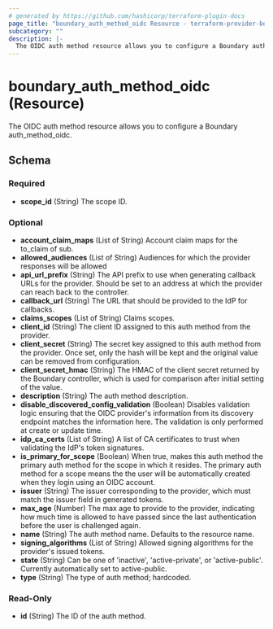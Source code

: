 ```yaml
---
# generated by https://github.com/hashicorp/terraform-plugin-docs
page_title: "boundary_auth_method_oidc Resource - terraform-provider-boundary"
subcategory: ""
description: |-
  The OIDC auth method resource allows you to configure a Boundary authmethodoidc.
---
```


# boundary_auth_method_oidc (Resource)

The OIDC auth method resource allows you to configure a Boundary auth_method_oidc.



<!-- schema generated by tfplugindocs -->
## Schema

### Required

- **scope_id** (String) The scope ID.

### Optional

- **account_claim_maps** (List of String) Account claim maps for the to_claim of sub.
- **allowed_audiences** (List of String) Audiences for which the provider responses will be allowed
- **api_url_prefix** (String) The API prefix to use when generating callback URLs for the provider. Should be set to an address at which the provider can reach back to the controller.
- **callback_url** (String) The URL that should be provided to the IdP for callbacks.
- **claims_scopes** (List of String) Claims scopes.
- **client_id** (String) The client ID assigned to this auth method from the provider.
- **client_secret** (String) The secret key assigned to this auth method from the provider. Once set, only the hash will be kept and the original value can be removed from configuration.
- **client_secret_hmac** (String) The HMAC of the client secret returned by the Boundary controller, which is used for comparison after initial setting of the value.
- **description** (String) The auth method description.
- **disable_discovered_config_validation** (Boolean) Disables validation logic ensuring that the OIDC provider's information from its discovery endpoint matches the information here. The validation is only performed at create or update time.
- **idp_ca_certs** (List of String) A list of CA certificates to trust when validating the IdP's token signatures.
- **is_primary_for_scope** (Boolean) When true, makes this auth method the primary auth method for the scope in which it resides. The primary auth method for a scope means the the user will be automatically created when they login using an OIDC account.
- **issuer** (String) The issuer corresponding to the provider, which must match the issuer field in generated tokens.
- **max_age** (Number) The max age to provide to the provider, indicating how much time is allowed to have passed since the last authentication before the user is challenged again.
- **name** (String) The auth method name. Defaults to the resource name.
- **signing_algorithms** (List of String) Allowed signing algorithms for the provider's issued tokens.
- **state** (String) Can be one of 'inactive', 'active-private', or 'active-public'. Currently automatically set to active-public.
- **type** (String) The type of auth method; hardcoded.

### Read-Only

- **id** (String) The ID of the auth method.



